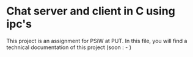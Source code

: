 # Chat server and client in C using ipc's
This project is an assignment for PSiW at PUT. In this file, you will find a technical documentation of this project (soon : - )
